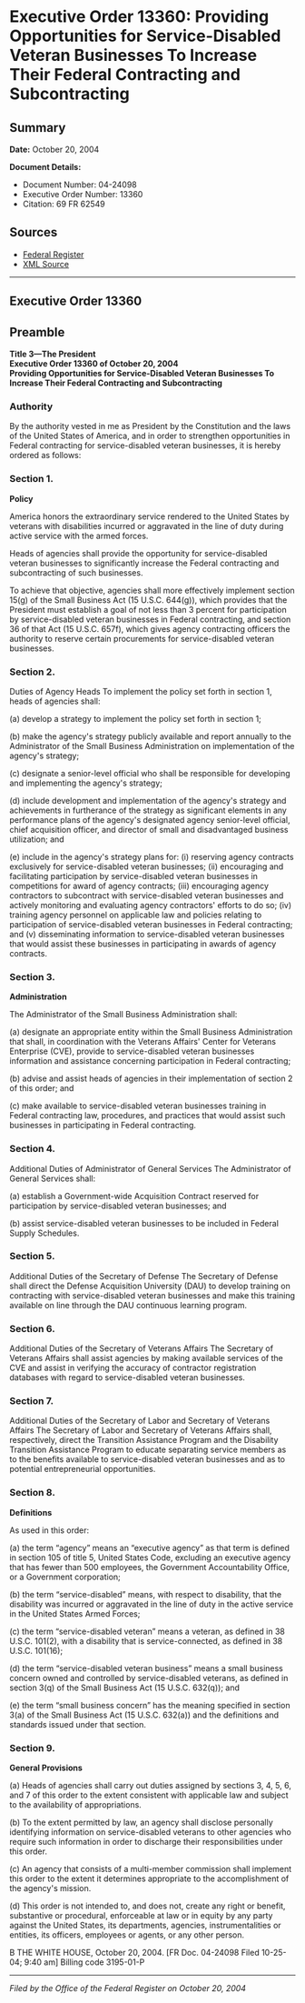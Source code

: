 # Executive Order 13360: Providing Opportunities for Service-Disabled Veteran Businesses To Increase Their Federal Contracting and Subcontracting

## Summary

**Date:** October 20, 2004

**Document Details:**
- Document Number: 04-24098
- Executive Order Number: 13360
- Citation: 69 FR 62549

## Sources
- [Federal Register](https://www.federalregister.gov/documents/2004/10/26/04-24098/providing-opportunities-for-service-disabled-veteran-businesses-to-increase-their-federal)
- [XML Source](https://www.federalregister.gov/documents/full_text/xml/2004/10/26/04-24098.xml)

---

## Executive Order 13360

## Preamble

**Title 3—The President**  
**Executive Order 13360 of October 20, 2004**  
**Providing Opportunities for Service-Disabled Veteran Businesses To Increase Their Federal Contracting and Subcontracting**

### Authority

By the authority vested in me as President by the Constitution and the laws of the United States of America, and in order to strengthen opportunities in Federal contracting for service-disabled veteran businesses, it is hereby ordered as follows:
### Section 1.

**Policy**

America honors the extraordinary service rendered to the United States by veterans with disabilities incurred or aggravated in the line of duty during active service with the armed forces.

Heads of agencies shall provide the opportunity for service-disabled veteran businesses to significantly increase the Federal contracting and subcontracting of such businesses.

To achieve that objective, agencies shall more effectively implement section 15(g) of the Small Business Act (15 U.S.C. 644(g)), which provides that the President must establish a goal of not less than 3 percent for participation by service-disabled veteran businesses in Federal contracting, and section 36 of that Act (15 U.S.C. 657f), which gives agency contracting officers the authority to reserve certain procurements for service-disabled veteran businesses.
### Section 2.

Duties of Agency Heads
To implement the policy set forth in section 1, heads of agencies shall:

(a) develop a strategy to implement the policy set forth in section 1;

(b) make the agency's strategy publicly available and report annually to the Administrator of the Small Business Administration on implementation of the agency's strategy;

(c) designate a senior-level official who shall be responsible for developing and implementing the agency's strategy;

(d) include development and implementation of the agency's strategy and achievements in furtherance of the strategy as significant elements in any performance plans of the agency's designated agency senior-level official, chief acquisition officer, and director of small and disadvantaged business utilization; and

(e) include in the agency's strategy plans for:
    (i) reserving agency contracts exclusively for service-disabled veteran businesses;
    (ii) encouraging and facilitating participation by service-disabled veteran businesses in competitions for award of agency contracts;
    (iii) encouraging agency contractors to subcontract with service-disabled veteran businesses and actively monitoring and evaluating agency contractors' efforts to do so;
    (iv) training agency personnel on applicable law and policies relating to participation of service-disabled veteran businesses in Federal contracting; and
    (v) disseminating information to service-disabled veteran businesses that would assist these businesses in participating in awards of agency contracts.
### Section 3.

**Administration**

The Administrator of the Small Business Administration shall:

(a) designate an appropriate entity within the Small Business Administration that shall, in coordination with the Veterans Affairs' Center for Veterans Enterprise (CVE), provide to service-disabled veteran businesses information and assistance concerning participation in Federal contracting;

(b) advise and assist heads of agencies in their implementation of section 2 of this order; and

(c) make available to service-disabled veteran businesses training in Federal contracting law, procedures, and practices that would assist such businesses in participating in Federal contracting.
### Section 4.

Additional Duties of Administrator of General Services
The Administrator of General Services shall:

(a) establish a Government-wide Acquisition Contract reserved for participation by service-disabled veteran businesses; and

(b) assist service-disabled veteran businesses to be included in Federal Supply Schedules.
### Section 5.

Additional Duties of the Secretary of Defense
The Secretary of Defense shall direct the Defense Acquisition University (DAU) to develop training on contracting with service-disabled veteran businesses and make this training available on line through the DAU continuous learning program.
### Section 6.

Additional Duties of the Secretary of Veterans Affairs
The Secretary of Veterans Affairs shall assist agencies by making available services of the CVE and assist in verifying the accuracy of contractor registration databases with regard to service-disabled veteran businesses.
### Section 7.

Additional Duties of the Secretary of Labor and Secretary of Veterans Affairs
The Secretary of Labor and Secretary of Veterans Affairs shall, respectively, direct the Transition Assistance Program and the Disability Transition Assistance Program to educate separating service members as to the benefits available to service-disabled veteran businesses and as to potential entrepreneurial opportunities.
### Section 8.

**Definitions**

As used in this order:

(a) the term “agency” means an “executive agency” as that term is defined in section 105 of title 5, United States Code, excluding an executive agency that has fewer than 500 employees, the Government Accountability Office, or a Government corporation;

(b) the term “service-disabled” means, with respect to disability, that the disability was incurred or aggravated in the line of duty in the active service in the United States Armed Forces;

(c) the term “service-disabled veteran” means a veteran, as defined in 38 U.S.C. 101(2), with a disability that is service-connected, as defined in 38 U.S.C. 101(16);

(d) the term “service-disabled veteran business” means a small business concern owned and controlled by service-disabled veterans, as defined in section 3(q) of the Small Business Act (15 U.S.C. 632(q)); and

(e) the term “small business concern” has the meaning specified in section 3(a) of the Small Business Act (15 U.S.C. 632(a)) and the definitions and standards issued under that section.
### Section 9.

**General Provisions**

(a) Heads of agencies shall carry out duties assigned by sections 3, 4, 5, 6, and 7 of this order to the extent consistent with applicable law and subject to the availability of appropriations.

(b) To the extent permitted by law, an agency shall disclose personally identifying information on service-disabled veterans to other agencies who require such information in order to discharge their responsibilities under this order.

(c) An agency that consists of a multi-member commission shall implement this order to the extent it determines appropriate to the accomplishment of the agency's mission.

(d) This order is not intended to, and does not, create any right or benefit, substantive or procedural, enforceable at law or in equity by any party against the United States, its departments, agencies, instrumentalities or entities, its officers, employees or agents, or any other person.

B
THE WHITE HOUSE,
October 20, 2004. 
[FR Doc. 04-24098
Filed 10-25-04; 9:40 am]
Billing code 3195-01-P

---

*Filed by the Office of the Federal Register on October 20, 2004*
